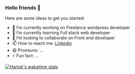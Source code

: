 ### Hello friends 👋

Here are some ideas to get you started:

- 🔭 I’m currently working on Freelance wordpress developer
- 🌱 I’m currently learning Full stack web developer
- 👯 I’m looking to collaborate on Front end developer
- 📫 How to reach me: <a href="https://www.linkedin.com/in/wuttichai-pimsawad-208359154/">Linkedin</a>
- 😄 Pronouns: ...
- ⚡ Fun fact: ...

[![Harlok's wakatime stats](https://github-readme-stats.vercel.app/api/wakatime?ball888=ffflabs)](https://github.com/anuraghazra/github-readme-stats)
